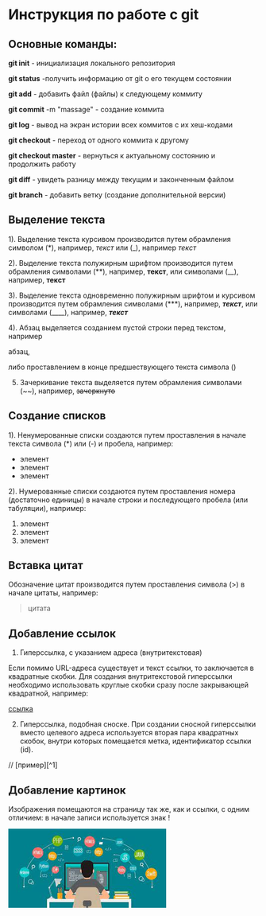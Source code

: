 # Инструкция по работе с git

## Основные команды:

**git init** - инициализация локального репозитория

**git status** -получить информацию от git о его текущем состоянии

**git add** - добавить файл (файлы) к следующему коммиту

**git commit** -m "massage" - создание коммита

**git log** - вывод на экран истории всех коммитов с их хеш-кодами

**git checkout** - переход от одного коммита к другому

**git checkout master** - вернуться к актуальному состоянию и продолжить работу

**git diff** - увидеть разницу между текущим и законченным файлом

**git branch** - добавить ветку (создание дополнительной версии)

## Выделение текста

1). Выделение текста курсивом производится путем обрамления символом (*), например, *текст* или (_), например _текст_

2). Выделение текста полужирным шрифтом производится путем обрамления символами (**),
 например, **текст**, или символами (__),
 например, __текст__

3). Выделение текста одновременно полужирным шрифтом и курсивом производится путем обрамления символами (***),
например,
***текст***, 
или символами (____), например, ___текст___

4). Абзац выделяется созданием пустой строки перед текстом, например

абзац,

либо проставлением в конце предшествующего текста символа (\)

5) Зачеркивание текста выделяется путем обрамления символами (~~), например,
 ~~зачеркнуто~~

## Создание списков

1). Ненумерованные списки создаются путем проставления в начале текста символа (*) или (-) и пробела, например:

* элемент 
* элемент
* элемент

2). Нумерованные списки создаются путем проставления номера (достаточно единицы) в начале строки и последующего пробела (или табуляции), например:

1.    элемент
1.    элемент
1.    элемент

## Вставка цитат

Обозначение цитат производится путем проставления символа (>) в начале цитаты, например:
> цитата

## Добавление ссылок

1) Гиперссылка, c указанием адреса (внутритекстовая)

Если помимо URL-адреса существует и текст ссылки, то заключается в квадратные скобки. Для создания внутритекстовой гиперссылки необходимо использовать круглые скобки сразу после закрывающей квадратной, например:

  [ссылка](http://google.com/)

2) Гиперссылка, подобная сноске.
При создании сносной гиперссылки вместо целевого адреса используется вторая пара квадратных скобок, внутри которых помещается метка, идентификатор ссылки (id).

//
[пример][^1]

## Добавление картинок

Изображения помещаются на страницу так же, как и ссылки, с одним отличием: в начале записи используется знак !

![Programmer](/Programmer.jpg)